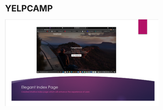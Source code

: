 # YELPCAMP

![Index Page](https://github.com/divyansh-pratap/YELPCAMP/blob/main/Screenshot%202022-02-24%20215028.png)

